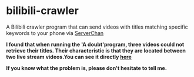 # bilibili-crawler
A Bilibili crawler program that can send videos with titles matching specific keywords to your phone via [ServerChan](https://sct.ftqq.com/)

**I found that when running the 'A doubt'program, three videos could not retrieve their titles. Their characteristic is that they are located between two live stream videos.You can see it directly [here](https://www.bilibili.com/video/BV1XWzEY2ESN/?spm_id_from=333.1387.homepage.video_card.click)**

**If you know what the problem is, please don't hesitate to tell me.**
